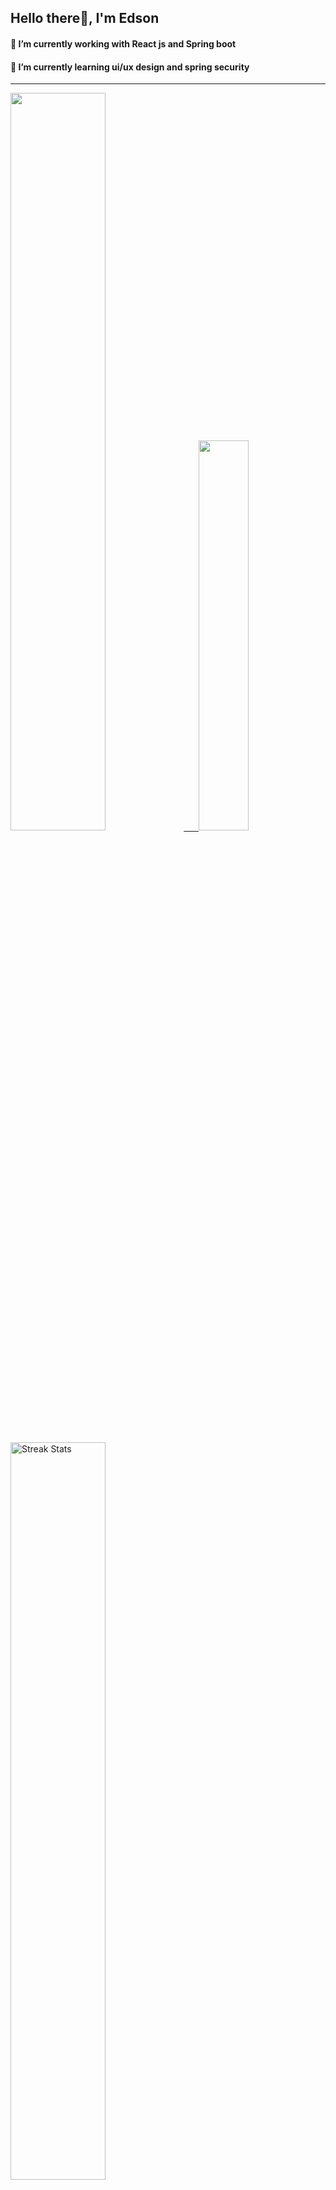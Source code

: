 
## Hello there👋, I'm Edson 

#### 🔭 I’m currently working with React js and Spring boot 
#### 🌱 I’m currently learning ui/ux design and spring security
---
    
  

 <p align="left">
  <a href="https://github.com/EdsonNhancale">
  <img width=55% src="https://github-readme-stats.vercel.app/api?username=EdsonNhancale&show_icons=true&theme=dracula&include_all_commits=true&count_private=true"/>&nbsp;&nbsp;&nbsp;&nbsp;&nbsp;
  <img  width=40% src="https://github-readme-stats.vercel.app/api/top-langs/?username=EdsonNhancale&layout=compact&langs_count=7&theme=dracula"/>
</p>

  <p align="left">
    <a href="https://github.com/EdsonNhancale"><img width=55% alt="Streak Stats" src="https://github-readme-streak-stats.herokuapp.com/?user=EdsonNhancale&theme=dracula"/></a>
   </p>

 
 <!--START_SECTION:waka-->

```txt
From: 16 November 2022 - To: 15 August 2023

Total Time: 546 hrs 11 mins

JavaScript        377 hrs 15 mins █████████████████▒░░░░░░░   69.07 %
TypeScript        100 hrs 22 mins ████▓░░░░░░░░░░░░░░░░░░░░   18.38 %
Dart              14 hrs 6 mins   ▓░░░░░░░░░░░░░░░░░░░░░░░░   02.58 %
JSON              12 hrs 17 mins  ▓░░░░░░░░░░░░░░░░░░░░░░░░   02.25 %
Other             9 hrs 33 mins   ▒░░░░░░░░░░░░░░░░░░░░░░░░   01.75 %
```

<!--END_SECTION:waka-->

<div> 
  <a href="www.linkedin.com/in/edson-nhancale-7849781a6" target="_blank"><img src="https://img.shields.io/badge/-LinkedIn-%230077B5?style=for-the-badge&logo=linkedin&logoColor=white" target="_blank"></a> 

</div>

